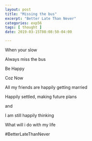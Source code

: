 ```yaml
---
layout: post
title: "Missing the bus"
excerpt: "Better Late Than Never"
categories: exp56
tags: [ thought ]
date: 2019-03-15T08:08:50-04:00

---
```


When your slow

Always miss the bus

Be Happy

Coz Now

All my friends are happily getting married

Happily settled, making future plans

and

I am still happily thinking

What will i do with my life

#BetterLateThanNever
